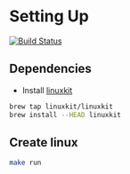 # Setting Up

[![Build Status](https://travis-ci.org/sks/linuxkit.svg?branch=master)](https://travis-ci.org/sks/linuxkit)

## Dependencies

- Install [linuxkit](https://github.com/linuxkit/linuxkit)

```sh
brew tap linuxkit/linuxkit
brew install --HEAD linuxkit
```

## Create linux

```sh
make run
```